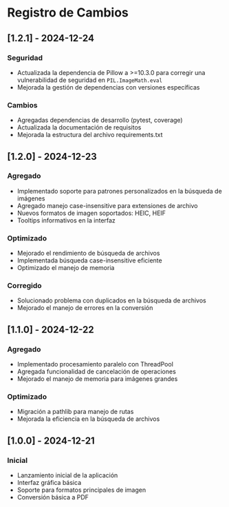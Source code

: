 # Registro de Cambios

## [1.2.1] - 2024-12-24

### Seguridad
- Actualizada la dependencia de Pillow a >=10.3.0 para corregir una vulnerabilidad de seguridad en `PIL.ImageMath.eval`
- Mejorada la gestión de dependencias con versiones específicas

### Cambios
- Agregadas dependencias de desarrollo (pytest, coverage)
- Actualizada la documentación de requisitos
- Mejorada la estructura del archivo requirements.txt

## [1.2.0] - 2024-12-23

### Agregado
- Implementado soporte para patrones personalizados en la búsqueda de imágenes
- Agregado manejo case-insensitive para extensiones de archivo
- Nuevos formatos de imagen soportados: HEIC, HEIF
- Tooltips informativos en la interfaz

### Optimizado
- Mejorado el rendimiento de búsqueda de archivos
- Implementada búsqueda case-insensitive eficiente
- Optimizado el manejo de memoria

### Corregido
- Solucionado problema con duplicados en la búsqueda de archivos
- Mejorado el manejo de errores en la conversión

## [1.1.0] - 2024-12-22

### Agregado
- Implementado procesamiento paralelo con ThreadPool
- Agregada funcionalidad de cancelación de operaciones
- Mejorado el manejo de memoria para imágenes grandes

### Optimizado
- Migración a pathlib para manejo de rutas
- Mejorada la eficiencia en la búsqueda de archivos

## [1.0.0] - 2024-12-21

### Inicial
- Lanzamiento inicial de la aplicación
- Interfaz gráfica básica
- Soporte para formatos principales de imagen
- Conversión básica a PDF
